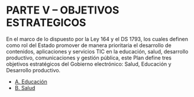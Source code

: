 # PARTE V – OBJETIVOS ESTRATEGICOS

En el marco de lo dispuesto por la Ley 164 y el DS 1793, los cuales definen como rol del Estado promover de manera prioritaria el desarrollo de contenidos, aplicaciones y servicios TIC en la educación, salud, desarrollo productivo, comunicaciones y gestión pública, este Plan define tres objetivos estratégicos del Gobierno electrónico: Salud, Educación y Desarrollo productivo. 

* [A. Educación](partes/educacion.md)
* [B. Salud](partes/salud.md)

